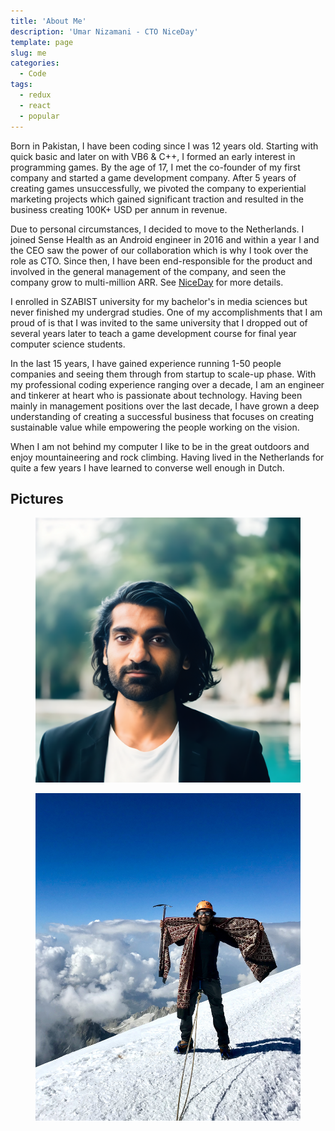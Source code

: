 ```yaml
---
title: 'About Me'
description: 'Umar Nizamani - CTO NiceDay'
template: page
slug: me
categories:
  - Code
tags:
  - redux
  - react
  - popular
---
```


Born in Pakistan, I have been coding since I was 12 years old. Starting with quick basic and later on with VB6 & C++, I formed an early interest in programming games. By the age of 17, I met the co-founder of my first company and started a game development company. After 5 years of creating games unsuccessfully, we pivoted the company to experiential marketing projects which gained significant traction and resulted in the business creating 100K+ USD per annum in revenue.

Due to personal circumstances, I decided to move to the Netherlands. I joined Sense Health as an Android engineer in 2016 and within a year I and the CEO saw the power of our collaboration which is why I took over the role as CTO. Since then, I have been end-responsible for the product and involved in the general management of the company, and seen the company grow to multi-million ARR. See [NiceDay](./projects/niceday) for more details.

I enrolled in SZABIST university for my bachelor's in media sciences but never finished my undergrad studies. One of my accomplishments that I am proud of is that I was invited to the same university that I dropped out of several years later to teach a game development course for final year computer science students.

In the last 15 years, I have gained experience running 1-50 people companies and seeing them through from startup to scale-up phase. With my professional coding experience ranging over a decade, I am an engineer and tinkerer at heart who is passionate about technology. Having been mainly in management positions over the last decade, I have grown a deep understanding of creating a successful business that focuses on creating sustainable value while empowering the people working on the vision.

When I am not behind my computer I like to be in the great outdoors and enjoy mountaineering and rock climbing. Having lived in the Netherlands for quite a few years I have learned to converse well enough in Dutch.

## Pictures

<figure >

![A high resolution picture from 2023](./2023-umar.png)

</figure>

<figure >

![Me on the summit of Mont Blanc](./mont-blanc-summit.jpg)

</figure>